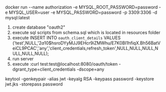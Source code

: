 docker run --name authorization -e MYSQL_ROOT_PASSWORD=password -e MYSQL_USER=user -e MYSQL_PASSWORD=password -p 3309:3306 -d mysql:latest

1. create database "oauth2"
2. execute sql scripts from schema.sql which is located in resources folder
3. execute INSERT INTO `oauth_client_details` VALUES ('test',NULL,'$2a$10$hsroDYyMJJ9EHcr9iZMWhu/E7K0BI1hfiqX.Bh56BatVeiCL9PCAC','any','client_credentials,refresh_token',NULL,NULL,NULL,NULL,NULL,NULL);
5. run server
6. execute :curl test:test@localhost:8080/oauth/token -dgrant_type=client_credentials -dscope=any

keytool -genkeypair -alias jwt -keyalg RSA -keypass password -keystore jwt.jks -storepass password
